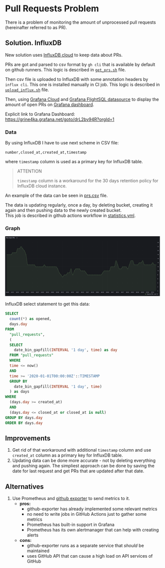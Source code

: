 # Pull Requests Problem

There is a problem of monitoring the amount of unprocessed pull requests (hereinafter referred to as PR).

## Solution. InfluxDB

New solution uses [InfluxDB cloud](https://cloud2.influxdata.com/) to keep data about PRs.

PRs are got and parsed to csv format by `gh cli` that is available by default on github runners. This logic is described in [`get_prs.sh`](get_prs.sh) file.

Then csv file is uploaded to InfluxDB with some annotation headers by `influx cli`. This one is installed manually in CI job. This logic is described in [`upload_influx.sh`](upload_influx.sh) file.

Then, using [Grafana Cloud](https://grafana.com/products/cloud/) and [Grafana FlightSQL datasource](https://grafana.com/grafana/plugins/influxdata-flightsql-datasource/) to display the amount of open PRs on [Grafana dashboard](https://grine4ka.grafana.net/goto/drL2bv94R?orgId=1).  

Explicit link to Grafana Dashboard: https://grine4ka.grafana.net/goto/drL2bv94R?orgId=1

### Data

By using InfluxDB I have to use next scheme in CSV file:

```csv
number,closed_at,created_at,timestamp
```

where `timestamp` column is used as a primary key for InfluxDB table.

> ATTENTION
> 
> `timestamp` column is a workaround for the 30 days retention policy for InfluxDB cloud instance.
> 

An example of the data can be seen in [prs.csv](prs.csv) file.

The data is updating regularly, once a day, by deleting bucket, creating it again and then pushing data to the newly created bucket.  
This job is described in github actions workflow in [statistics.yml](../.github/workflows/statistics.yml).

### Graph

![open prs panel](new_dashboard.png)

InfluxDB select statement to get this data:

```sql
SELECT 
  count(*) as opened,
  days.day
FROM 
  "pull_requests",
  (
  SELECT
    date_bin_gapfill(INTERVAL '1 day', time) as day
  FROM "pull_requests"
  WHERE
  time <= now()
  AND
  time >= '2020-01-01T00:00:00Z'::TIMESTAMP
  GROUP BY
    date_bin_gapfill(INTERVAL '1 day', time)
  ) as days
WHERE
  (days.day >= created_at)
  AND 
  (days.day <= closed_at or closed_at is null)
GROUP BY days.day
ORDER BY days.day
```

## Improvements

1. Get rid of that workaround with additional `timestamp` column and use `created_at` column as a primary key for InfluxDB table.
2. Updating data can be done more accurate - not by deleting everything and pushing again. The simpliest approach can be done by saving the date for last request and get PRs that are updated after that date.

## Alternatives

1. Use Prometheus and [github exporter](https://github.com/githubexporter/github-exporter) to send metrics to it.
	- **pros:** 
		- github-exporter has already implemented some relevant metrics
		- no need to write jobs in GitHub Actions just to gather some metrics
		- Prometheus has built-in support in Grafana
		- Prometheus has its own alertmanager that can help with creating alerts
	- **cons:**
		- github-exporter runs as a separate service that *should* be maintained
		- uses GitHub API that can cause a high load on API services of GitHub

